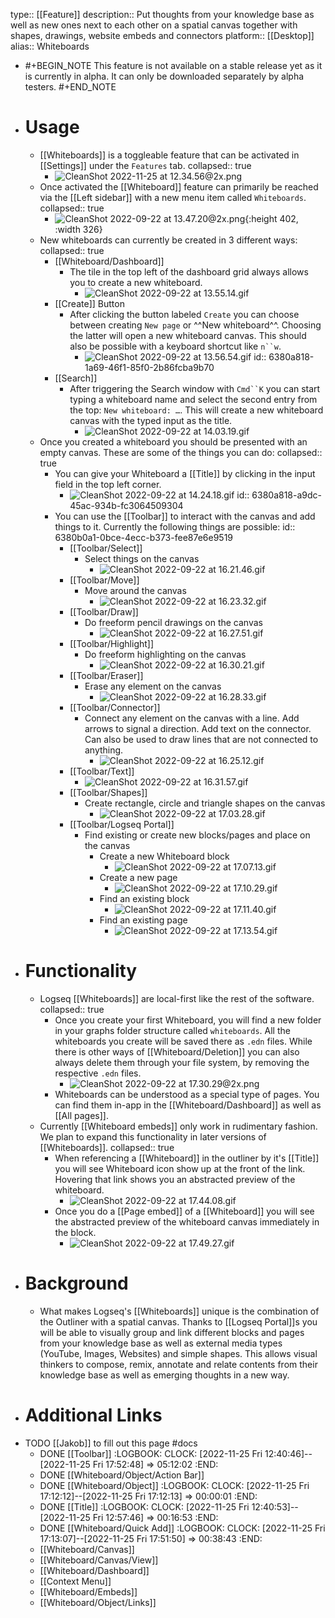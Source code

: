 type:: [[Feature]]
description:: Put thoughts from your knowledge base as well as new ones next to each other on a spatial canvas together with shapes, drawings, website embeds and connectors
platform:: [[Desktop]]
alias:: Whiteboards

- #+BEGIN_NOTE
  This feature is not available on a stable release yet as it is currently in alpha. It can only be downloaded separately by alpha testers.
  #+END_NOTE
- # Usage
	- [[Whiteboards]] is a toggleable feature that can be activated in [[Settings]] under the `Features` tab.
	  collapsed:: true
		- ![CleanShot 2022-11-25 at 12.34.56@2x.png](../assets/CleanShot_2022-11-25_at_12.34.56@2x_1669376306119_0.png)
	- Once activated the [[Whiteboard]] feature can primarily be reached via the [[Left sidebar]] with a new menu item called `Whiteboards`.
	  collapsed:: true
		- ![CleanShot 2022-09-22 at 13.47.20@2x.png](../assets/CleanShot_2022-09-22_at_13.47.20@2x_1663847562670_0.png){:height 402, :width 326}
	- New whiteboards can currently be created in 3 different ways:
	  collapsed:: true
		- [[Whiteboard/Dashboard]]
			- The tile in the top left of the dashboard grid always allows you to create a new whiteboard.
				- ![CleanShot 2022-09-22 at 13.55.14.gif](../assets/CleanShot_2022-09-22_at_13.55.14_1663847729617_0.gif)
		- [[Create]] Button
			- After clicking the button labeled `Create` you can choose between creating `New page` or ^^New whiteboard^^. Choosing the latter will open a new whiteboard canvas. This should also be possible with a keyboard shortcut like `n``w`.
				- ![CleanShot 2022-09-22 at 13.56.54.gif](../assets/CleanShot_2022-09-22_at_13.56.54_1663847880854_0.gif)
				  id:: 6380a818-1a69-46f1-85f0-2b86fcba9b70
		- [[Search]]
			- After triggering the Search window with `Cmd``K` you can start typing a whiteboard name and select the second entry from the top: `New whiteboard: …`. This will create a new whiteboard canvas with the typed input as the title.
				- ![CleanShot 2022-09-22 at 14.03.19.gif](../assets/CleanShot_2022-09-22_at_14.03.19_1663848305202_0.gif)
	- Once you created a whiteboard you should be presented with an empty canvas. These are some of the things you can do:
	  collapsed:: true
		- You can give your Whiteboard a [[Title]] by clicking in the input field in the top left corner.
			- ![CleanShot 2022-09-22 at 14.24.18.gif](../assets/CleanShot_2022-09-22_at_14.24.18_1663849476516_0.gif)
			  id:: 6380a818-a9dc-45ac-934b-fc3064509304
		- You can use the [[Toolbar]] to interact with the canvas and add things to it. Currently the following things are possible:
		  id:: 6380b0a1-0bce-4ecc-b373-fee87e6e9519
			- [[Toolbar/Select]]
				- Select things on the canvas
					- ![CleanShot 2022-09-22 at 16.21.46.gif](../assets/CleanShot_2022-09-22_at_16.21.46_1663856548758_0.gif)
			- [[Toolbar/Move]]
				- Move around the canvas
					- ![CleanShot 2022-09-22 at 16.23.32.gif](../assets/CleanShot_2022-09-22_at_16.23.32_1663856665325_0.gif)
			- [[Toolbar/Draw]]
				- Do freeform pencil drawings on the canvas
					- ![CleanShot 2022-09-22 at 16.27.51.gif](../assets/CleanShot_2022-09-22_at_16.27.51_1663856897270_0.gif)
			- [[Toolbar/Highlight]]
				- Do freeform highlighting on the canvas
					- ![CleanShot 2022-09-22 at 16.30.21.gif](../assets/CleanShot_2022-09-22_at_16.30.21_1663857055477_0.gif)
			- [[Toolbar/Eraser]]
				- Erase any element on the canvas
					- ![CleanShot 2022-09-22 at 16.28.33.gif](../assets/CleanShot_2022-09-22_at_16.28.33_1663856927171_0.gif)
			- [[Toolbar/Connector]]
				- Connect any element on the canvas with a line. Add arrows to signal a direction. Add text on the connector. Can also be used to draw lines that are not connected to anything.
					- ![CleanShot 2022-09-22 at 16.25.12.gif](../assets/CleanShot_2022-09-22_at_16.25.12_1663856800902_0.gif)
			- [[Toolbar/Text]]
				- ![CleanShot 2022-09-22 at 16.31.57.gif](../assets/CleanShot_2022-09-22_at_16.31.57_1663857213717_0.gif)
			- [[Toolbar/Shapes]]
				- Create rectangle, circle and triangle shapes on the canvas
					- ![CleanShot 2022-09-22 at 17.03.28.gif](../assets/CleanShot_2022-09-22_at_17.03.28_1663859040066_0.gif)
			- [[Toolbar/Logseq Portal]]
				- Find existing or create new blocks/pages and place on the canvas
					- Create a new Whiteboard block
						- ![CleanShot 2022-09-22 at 17.07.13.gif](../assets/CleanShot_2022-09-22_at_17.07.13_1663859261512_0.gif)
					- Create a new page
						- ![CleanShot 2022-09-22 at 17.10.29.gif](../assets/CleanShot_2022-09-22_at_17.10.29_1663859469273_0.gif)
					- Find an existing block
						- ![CleanShot 2022-09-22 at 17.11.40.gif](../assets/CleanShot_2022-09-22_at_17.11.40_1663859531156_0.gif)
					- Find an existing page
						- ![CleanShot 2022-09-22 at 17.13.54.gif](../assets/CleanShot_2022-09-22_at_17.13.54_1663859660700_0.gif)
- # Functionality
	- Logseq [[Whiteboards]] are local-first like the rest of the software.
	  collapsed:: true
		- Once you create your first Whiteboard, you will find a new folder in your graphs folder structure called `whiteboards`. All the whiteboards you create will be saved there as `.edn` files. While there is other ways of [[Whiteboard/Deletion]] you can also always delete them through your file system, by removing the respective `.edn` files.
			- ![CleanShot 2022-09-22 at 17.30.29@2x.png](../assets/CleanShot_2022-09-22_at_17.30.29@2x_1663860644176_0.png)
		- Whiteboards can be understood as a special type of pages. You can find them in-app in the [[Whiteboard/Dashboard]] as well as [[All pages]].
	- Currently [[Whiteboard embeds]] only work in rudimentary fashion. We plan to expand this functionality in later versions of [[Whiteboards]].
	  collapsed:: true
		- When referencing a [[Whiteboard]] in the outliner by it's [[Title]] you will see Whiteboard icon show up at the front of the link. Hovering that link shows you an abstracted preview of the whiteboard.
			- ![CleanShot 2022-09-22 at 17.44.08.gif](../assets/CleanShot_2022-09-22_at_17.44.08_1663861685052_0.gif)
		- Once you do a [[Page embed]] of a [[Whiteboard]] you will see the abstracted preview of the whiteboard canvas immediately in the block.
			- ![CleanShot 2022-09-22 at 17.49.27.gif](../assets/CleanShot_2022-09-22_at_17.49.27_1663861815781_0.gif)
- # Background
	- What makes Logseq's [[Whiteboards]] unique is the combination of the Outliner with a spatial canvas. Thanks to [[Logseq Portal]]s you will be able to visually group and link different blocks and pages from your knowledge base as well as external media types (YouTube, Images, Websites) and simple shapes. This allows visual thinkers to compose, remix, annotate and relate contents from their knowledge base as well as emerging thoughts in a new way.
- # Additional Links
- TODO [[Jakob]] to fill out this page #docs
	- DONE [[Toolbar]]
	  :LOGBOOK:
	  CLOCK: [2022-11-25 Fri 12:40:46]--[2022-11-25 Fri 17:52:48] =>  05:12:02
	  :END:
	- DONE [[Whiteboard/Object/Action Bar]]
	- DONE [[Whiteboard/Object]]
	  :LOGBOOK:
	  CLOCK: [2022-11-25 Fri 17:12:12]--[2022-11-25 Fri 17:12:13] =>  00:00:01
	  :END:
	- DONE [[Title]]
	  :LOGBOOK:
	  CLOCK: [2022-11-25 Fri 12:40:53]--[2022-11-25 Fri 12:57:46] =>  00:16:53
	  :END:
	- DONE [[Whiteboard/Quick Add]]
	  :LOGBOOK:
	  CLOCK: [2022-11-25 Fri 17:13:07]--[2022-11-25 Fri 17:51:50] =>  00:38:43
	  :END:
	- [[Whiteboard/Canvas]]
	- [[Whiteboard/Canvas/View]]
	- [[Whiteboard/Dashboard]]
	- [[Context Menu]]
	- [[Whiteboard/Embeds]]
	- [[Whiteboard/Object/Links]]